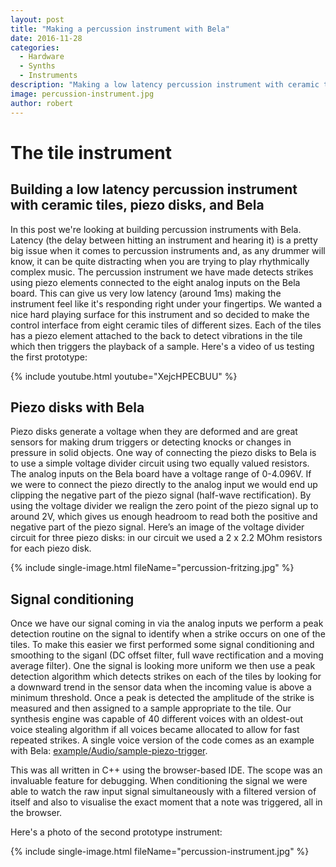 ```yaml
---
layout: post
title: "Making a percussion instrument with Bela"
date: 2016-11-28
categories:
  - Hardware
  - Synths
  - Instruments
description: "Making a low latency percussion instrument with ceramic tiles, piezo disks, and Bela"
image: percussion-instrument.jpg
author: robert
---
```


# The tile instrument

## Building a low latency percussion instrument with ceramic tiles, piezo disks, and Bela

In this post we're looking at building percussion instruments with Bela. Latency (the delay between hitting an instrument and hearing it) is a pretty big issue when it comes to percussion instruments and, as any drummer will know, it can be quite distracting when you are trying to play rhythmically complex music. The percussion instrument we have made detects strikes using piezo elements connected to the eight analog inputs on the Bela board. This can give us very low latency (around 1ms) making the instrument feel like it's responding right under your fingertips. We wanted a nice hard playing surface for this instrument and so decided to make the control interface from eight ceramic tiles of different sizes. Each of the tiles has a piezo element attached to the back to detect vibrations in the tile which then triggers the playback of a sample. Here's a video of us testing the first prototype:

{% include youtube.html youtube="XejcHPECBUU" %}

## Piezo disks with Bela

Piezo disks generate a voltage when they are deformed and are great sensors for making drum triggers or detecting knocks or changes in pressure in solid objects. One way of connecting the piezo disks to Bela is to use a simple voltage divider circuit using two equally valued resistors. The analog inputs on the Bela board have a voltage range of 0-4.096V. If we were to connect the piezo directly to the analog input we would end up clipping the negative part of the piezo signal (half-wave rectification). By using the voltage divider we realign the zero point of the piezo signal up to around 2V, which gives us enough headroom to read both the positive and negative part of the piezo signal. Here’s an image of the voltage divider circuit for three piezo disks: in our circuit we used a 2 x 2.2 MOhm resistors for each piezo disk.

{% include single-image.html fileName="percussion-fritzing.jpg" %}

## Signal conditioning

Once we have our signal coming in via the analog inputs we perform a peak detection routine on the signal to identify when a strike occurs on one of the tiles. To make this easier we first performed some signal conditioning and smoothing to the siganl (DC offset filter, full wave rectification and a moving average filter). One the signal is looking more uniform we then use a peak detection algorithm which detects strikes on each of the tiles by looking for a downward trend in the sensor data when the incoming value is above a minimum threshold. Once a peak is detected the amplitude of the strike is measured and then assigned to a sample appropriate to the tile. Our synthesis engine was capable of 40 different voices with an oldest-out voice stealing algorithm if all voices became allocated to allow for fast repeated strikes. A single voice version of the code comes as an example with Bela: [example/Audio/sample-piezo-trigger](https://github.com/BelaPlatform/Bela/tree/master/examples/04-Audio).

This was all written in C++ using the browser-based IDE. The scope was an invaluable feature for debugging. When conditioning the signal we were able to watch the raw input signal simultaneously with a filtered version of itself and also to visualise the exact moment that a note was triggered, all in the browser.



Here's a photo of the second prototype instrument:

{% include single-image.html fileName="percussion-instrument.jpg" %}
